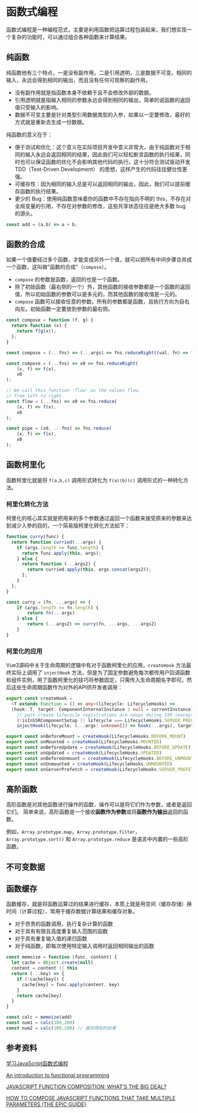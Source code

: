 # 函数式编程

函数式编程是一种编程范式，主要是利用函数把运算过程包装起来，我们想实现一个复杂的功能时，可以通过组合各种函数来计算结果。

## 纯函数

纯函数他有三个特点，一是没有副作用，二是引用透明，三是数据不可变。相同的输入，永远会得到相同的输出，而且没有任何可观察的副作用。

- 没有副作用就是指函数本身不依赖于且不会修改外部的数据。
- 引用透明就是指输入相同的参数永远会得到相同的输出，简单的说函数的返回值只受输入的影响。
- 数据不可变主要是针对类型引用数据类型的入参，如果以一定要修改，最好的方式就是重新去生成一份数据。

纯函数的意义在于：

- 便于测试和优化：这个意义在实际项目开发中意义非常大，由于纯函数对于相同的输入永远会返回相同的结果，因此我们可以轻松断言函数的执行结果，同时也可以保证函数的优化不会影响其他代码的执行。这十分符合测试驱动开发 TDD（Test-Driven Development） 的思想，这样产生的代码往往健壮性更强。
- 可缓存性：因为相同的输入总是可以返回相同的输出，因此，我们可以提前缓存函数的执行结果。
- 更少的 Bug：使用纯函数意味着你的函数中不存在指向不明的 this，不存在对全局变量的引用，不存在对参数的修改，这些共享状态往往是绝大多数 bug 的源头。

```js
const add = (a,b) => a + b;
```

## 函数的合成

如果一个值要经过多个函数，才能变成另外一个值，就可以把所有中间步骤合并成一个函数，这叫做"函数的合成"（`compose`）。

- `compose` 的参数是函数，返回的也是一个函数。
- 除了初始函数（最右侧的一个）外，其他函数的接收参数都是一个函数的返回值，所以初始函数的参数可以是多元的，而其他函数的接收值是一元的。
- `compose` 函数可以接收任意的参数，所有的参数都是函数，且执行方向为自右向左。初始函数一定要放到参数的最右侧。

```js
const compose = function (f, g) {
  return function (x) {
    return f(g(x));
  };
}

const compose = (...fns) => (...args) => fns.reduceRight((val, fn) => fn.apply(null, [].concat(val)), args);

const compose = (...fns) => x0 => fns.reduceRight(
    (x, f) => f(x),
    x0
);

// We call this function 'flow' as the values flow,
// from left to right.
const flow = (...fns) => x0 => fns.reduce(
    (x, f) => f(x),
    x0
);

const pipe = (x0, ...fns) => fns.reduce(
    (x, f) => f(x),
    x0
);
```

## 函数柯里化

函数柯里化就是将 `f(a,b,c)` 调用形式转化为 `f(a)(b)(c)` 调用形式的一种转化方法。

### 柯里化转化方法

柯里化的核心其实就是把用来的多个参数通过返回一个函数来接受原来的参数来达到减少入参的目的，一个简易版柯里化转化方法如下：

```js
function curry(func) {
  return function curried(...args) {
    if (args.length >= func.length) {
      return func.apply(this, args);
    } else {
      return function (...args2) {
        return curried.apply(this, args.concat(args2));
      };
    }
  };
}

const curry = (fn, ...args) => {
    if (args.length >= fn.length) {
        return fn(...args)
    } else {
        return (...args2) => curry(fn, ...args, ...args2)
    }
}
```

### 柯里化的应用

Vue3源码中关于生命周期的逻辑中有对于函数柯里化的应用，`createHook` 方法最终实际上调用了 `injectHook` 方法，但是为了固定参数避免每次都传用户回调函数和组件实例，用了函数柯里化的技巧将参数固定，只需传入生命周期名字即可。然后这些生命周期函数作为对外的API供开发者调用：

```ts
export const createHook =
  <T extends Function = () => any>(lifecycle: LifecycleHooks) =>
  (hook: T, target: ComponentInternalInstance | null = currentInstance) =>
    // post-create lifecycle registrations are noops during SSR (except for serverPrefetch)
    (!isInSSRComponentSetup || lifecycle === LifecycleHooks.SERVER_PREFETCH) &&
    injectHook(lifecycle, (...args: unknown[]) => hook(...args), target)

export const onBeforeMount = createHook(LifecycleHooks.BEFORE_MOUNT)
export const onMounted = createHook(LifecycleHooks.MOUNTED)
export const onBeforeUpdate = createHook(LifecycleHooks.BEFORE_UPDATE)
export const onUpdated = createHook(LifecycleHooks.UPDATED)
export const onBeforeUnmount = createHook(LifecycleHooks.BEFORE_UNMOUNT)
export const onUnmounted = createHook(LifecycleHooks.UNMOUNTED)
export const onServerPrefetch = createHook(LifecycleHooks.SERVER_PREFETCH)
```

## 高阶函数

高阶函数是对其他函数进行操作的函数，操作可以是将它们作为参数，或者是返回它们。 简单来说，高阶函数是一个接收**函数作为参数**或将**函数作为输出**返回的函数。

例如，`Array.prototype.map`，`Array.prototype.filter`，`Array.prototype.sort()` 和 `Array.prototype.reduce` 是语言中内置的一些高阶函数。

## 不可变数据

## 函数缓存

函数缓存，就是将函数运算过的结果进行缓存，本质上就是用空间（缓存存储）换时间（计算过程），常用于缓存数据计算结果和缓存对象。

- 对于昂贵的函数调用，执行复杂计算的函数
- 对于具有有限且高度重复输入范围的函数
- 对于具有重复输入值的递归函数
- 对于纯函数，即每次使用特定输入调用时返回相同输出的函数

```js
const memoize = function (func, content) {
  let cache = Object.create(null)
  content = content || this
  return (...key) => {
    if (!cache[key]) {
      cache[key] = func.apply(content, key)
    }
    return cache[key]
  }
}

const calc = memoize(add)
const num1 = calc(100,200)
const num2 = calc(100,200) // 缓存得到的结果
```

## 参考资料

[学习JavaScript函数式编程](https://www.youtube.com/watch?v=e-5obm1G_FY)

[An introduction to functional programming](https://codewords.recurse.com/issues/one/an-introduction-to-functional-programming)

[JAVASCRIPT FUNCTION COMPOSITION: WHAT’S THE BIG DEAL?](https://jrsinclair.com/articles/2022/javascript-function-composition-whats-the-big-deal/)

[HOW TO COMPOSE JAVASCRIPT FUNCTIONS THAT TAKE MULTIPLE PARAMETERS (THE EPIC GUIDE)](https://jrsinclair.com/articles/2024/how-to-compose-functions-that-take-multiple-parameters-epic-guide/)
